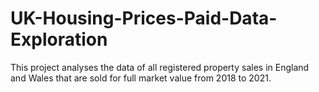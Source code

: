 # UK-Housing-Prices-Paid-Data-Exploration
This project analyses the data of all registered property sales in England and Wales that are sold for full market value from 2018 to 2021.
